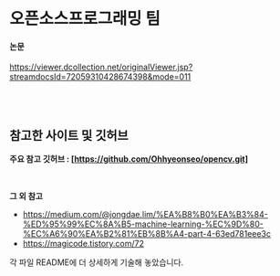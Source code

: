 # 오픈소스프로그래밍 팀
#### 논문
https://viewer.dcollection.net/originalViewer.jsp?streamdocsId=72059310428674398&mode=011

<br/> <br/>

## 참고한 사이트 및 깃허브
**주요 참고 깃허브 : [https://github.com/Ohhyeonseo/opencv.git]**

<br/>

**그 외 참고**
- https://medium.com/@jongdae.lim/%EA%B8%B0%EA%B3%84-%ED%95%99%EC%8A%B5-machine-learning-%EC%9D%80-%EC%A6%90%EA%B2%81%EB%8B%A4-part-4-63ed781eee3c
- https://magicode.tistory.com/72


각 파일 README에 더 상세하게 기술해 놓았습니다. 
